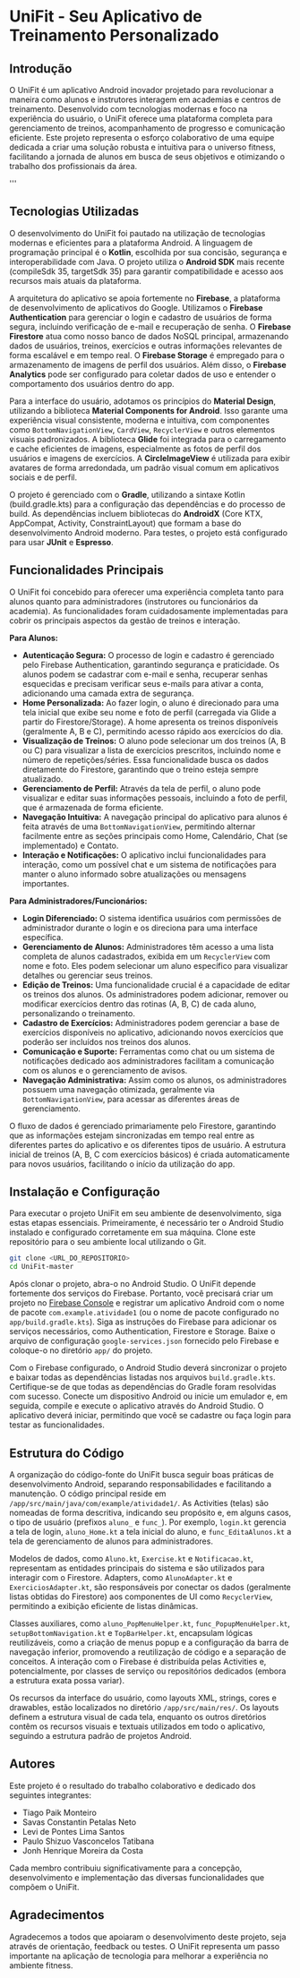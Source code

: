 # UniFit - Seu Aplicativo de Treinamento Personalizado

## Introdução

O UniFit é um aplicativo Android inovador projetado para revolucionar a maneira como alunos e instrutores interagem em academias e centros de treinamento. Desenvolvido com tecnologias modernas e foco na experiência do usuário, o UniFit oferece uma plataforma completa para gerenciamento de treinos, acompanhamento de progresso e comunicação eficiente. Este projeto representa o esforço colaborativo de uma equipe dedicada a criar uma solução robusta e intuitiva para o universo fitness, facilitando a jornada de alunos em busca de seus objetivos e otimizando o trabalho dos profissionais da área.

'''



## Tecnologias Utilizadas

O desenvolvimento do UniFit foi pautado na utilização de tecnologias modernas e eficientes para a plataforma Android. A linguagem de programação principal é o **Kotlin**, escolhida por sua concisão, segurança e interoperabilidade com Java. O projeto utiliza o **Android SDK** mais recente (compileSdk 35, targetSdk 35) para garantir compatibilidade e acesso aos recursos mais atuais da plataforma.

A arquitetura do aplicativo se apoia fortemente no **Firebase**, a plataforma de desenvolvimento de aplicativos do Google. Utilizamos o **Firebase Authentication** para gerenciar o login e cadastro de usuários de forma segura, incluindo verificação de e-mail e recuperação de senha. O **Firebase Firestore** atua como nosso banco de dados NoSQL principal, armazenando dados de usuários, treinos, exercícios e outras informações relevantes de forma escalável e em tempo real. O **Firebase Storage** é empregado para o armazenamento de imagens de perfil dos usuários. Além disso, o **Firebase Analytics** pode ser configurado para coletar dados de uso e entender o comportamento dos usuários dentro do app.

Para a interface do usuário, adotamos os princípios do **Material Design**, utilizando a biblioteca **Material Components for Android**. Isso garante uma experiência visual consistente, moderna e intuitiva, com componentes como `BottomNavigationView`, `CardView`, `RecyclerView` e outros elementos visuais padronizados. A biblioteca **Glide** foi integrada para o carregamento e cache eficientes de imagens, especialmente as fotos de perfil dos usuários e imagens de exercícios. A **CircleImageView** é utilizada para exibir avatares de forma arredondada, um padrão visual comum em aplicativos sociais e de perfil.

O projeto é gerenciado com o **Gradle**, utilizando a sintaxe Kotlin (build.gradle.kts) para a configuração das dependências e do processo de build. As dependências incluem bibliotecas do **AndroidX** (Core KTX, AppCompat, Activity, ConstraintLayout) que formam a base do desenvolvimento Android moderno. Para testes, o projeto está configurado para usar **JUnit** e **Espresso**.





## Funcionalidades Principais

O UniFit foi concebido para oferecer uma experiência completa tanto para alunos quanto para administradores (instrutores ou funcionários da academia). As funcionalidades foram cuidadosamente implementadas para cobrir os principais aspectos da gestão de treinos e interação.

**Para Alunos:**

*   **Autenticação Segura:** O processo de login e cadastro é gerenciado pelo Firebase Authentication, garantindo segurança e praticidade. Os alunos podem se cadastrar com e-mail e senha, recuperar senhas esquecidas e precisam verificar seus e-mails para ativar a conta, adicionando uma camada extra de segurança.
*   **Home Personalizada:** Ao fazer login, o aluno é direcionado para uma tela inicial que exibe seu nome e foto de perfil (carregada via Glide a partir do Firestore/Storage). A home apresenta os treinos disponíveis (geralmente A, B e C), permitindo acesso rápido aos exercícios do dia.
*   **Visualização de Treinos:** O aluno pode selecionar um dos treinos (A, B ou C) para visualizar a lista de exercícios prescritos, incluindo nome e número de repetições/séries. Essa funcionalidade busca os dados diretamente do Firestore, garantindo que o treino esteja sempre atualizado.
*   **Gerenciamento de Perfil:** Através da tela de perfil, o aluno pode visualizar e editar suas informações pessoais, incluindo a foto de perfil, que é armazenada de forma eficiente.
*   **Navegação Intuitiva:** A navegação principal do aplicativo para alunos é feita através de uma `BottomNavigationView`, permitindo alternar facilmente entre as seções principais como Home, Calendário, Chat (se implementado) e Contato.
*   **Interação e Notificações:** O aplicativo inclui funcionalidades para interação, como um possível chat e um sistema de notificações para manter o aluno informado sobre atualizações ou mensagens importantes.

**Para Administradores/Funcionários:**

*   **Login Diferenciado:** O sistema identifica usuários com permissões de administrador durante o login e os direciona para uma interface específica.
*   **Gerenciamento de Alunos:** Administradores têm acesso a uma lista completa de alunos cadastrados, exibida em um `RecyclerView` com nome e foto. Eles podem selecionar um aluno específico para visualizar detalhes ou gerenciar seus treinos.
*   **Edição de Treinos:** Uma funcionalidade crucial é a capacidade de editar os treinos dos alunos. Os administradores podem adicionar, remover ou modificar exercícios dentro das rotinas (A, B, C) de cada aluno, personalizando o treinamento.
*   **Cadastro de Exercícios:** Administradores podem gerenciar a base de exercícios disponíveis no aplicativo, adicionando novos exercícios que poderão ser incluídos nos treinos dos alunos.
*   **Comunicação e Suporte:** Ferramentas como chat ou um sistema de notificações dedicado aos administradores facilitam a comunicação com os alunos e o gerenciamento de avisos.
*   **Navegação Administrativa:** Assim como os alunos, os administradores possuem uma navegação otimizada, geralmente via `BottomNavigationView`, para acessar as diferentes áreas de gerenciamento.

O fluxo de dados é gerenciado primariamente pelo Firestore, garantindo que as informações estejam sincronizadas em tempo real entre as diferentes partes do aplicativo e os diferentes tipos de usuário. A estrutura inicial de treinos (A, B, C com exercícios básicos) é criada automaticamente para novos usuários, facilitando o início da utilização do app.





## Instalação e Configuração

Para executar o projeto UniFit em seu ambiente de desenvolvimento, siga estas etapas essenciais. Primeiramente, é necessário ter o Android Studio instalado e configurado corretamente em sua máquina. Clone este repositório para o seu ambiente local utilizando o Git.

```bash
git clone <URL_DO_REPOSITORIO>
cd UniFit-master
```

Após clonar o projeto, abra-o no Android Studio. O UniFit depende fortemente dos serviços do Firebase. Portanto, você precisará criar um projeto no [Firebase Console](https://console.firebase.google.com/) e registrar um aplicativo Android com o nome de pacote `com.example.atividade1` (ou o nome de pacote configurado no `app/build.gradle.kts`). Siga as instruções do Firebase para adicionar os serviços necessários, como Authentication, Firestore e Storage. Baixe o arquivo de configuração `google-services.json` fornecido pelo Firebase e coloque-o no diretório `app/` do projeto.

Com o Firebase configurado, o Android Studio deverá sincronizar o projeto e baixar todas as dependências listadas nos arquivos `build.gradle.kts`. Certifique-se de que todas as dependências do Gradle foram resolvidas com sucesso. Conecte um dispositivo Android ou inicie um emulador e, em seguida, compile e execute o aplicativo através do Android Studio. O aplicativo deverá iniciar, permitindo que você se cadastre ou faça login para testar as funcionalidades.

## Estrutura do Código

A organização do código-fonte do UniFit busca seguir boas práticas de desenvolvimento Android, separando responsabilidades e facilitando a manutenção. O código principal reside em `/app/src/main/java/com/example/atividade1/`. As Activities (telas) são nomeadas de forma descritiva, indicando seu propósito e, em alguns casos, o tipo de usuário (prefixos `aluno_` e `func_`). Por exemplo, `login.kt` gerencia a tela de login, `aluno_Home.kt` a tela inicial do aluno, e `func_EditaAlunos.kt` a tela de gerenciamento de alunos para administradores.

Modelos de dados, como `Aluno.kt`, `Exercise.kt` e `Notificacao.kt`, representam as entidades principais do sistema e são utilizados para interagir com o Firestore. Adapters, como `AlunoAdapter.kt` e `ExerciciosAdapter.kt`, são responsáveis por conectar os dados (geralmente listas obtidas do Firestore) aos componentes de UI como `RecyclerView`, permitindo a exibição eficiente de listas dinâmicas.

Classes auxiliares, como `aluno_PopMenuHelper.kt`, `func_PopupMenuHelper.kt`, `setupBottomNavigation.kt` e `TopBarHelper.kt`, encapsulam lógicas reutilizáveis, como a criação de menus popup e a configuração da barra de navegação inferior, promovendo a reutilização de código e a separação de conceitos. A interação com o Firebase é distribuída pelas Activities e, potencialmente, por classes de serviço ou repositórios dedicados (embora a estrutura exata possa variar).

Os recursos da interface do usuário, como layouts XML, strings, cores e drawables, estão localizados no diretório `/app/src/main/res/`. Os layouts definem a estrutura visual de cada tela, enquanto os outros diretórios contêm os recursos visuais e textuais utilizados em todo o aplicativo, seguindo a estrutura padrão de projetos Android.

## Autores

Este projeto é o resultado do trabalho colaborativo e dedicado dos seguintes integrantes:

*   Tiago Paik Monteiro
*   Savas Constantin Petalas Neto
*   Levi de Pontes Lima Santos
*   Paulo Shizuo Vasconcelos Tatibana
*   Jonh Henrique Moreira da Costa

Cada membro contribuiu significativamente para a concepção, desenvolvimento e implementação das diversas funcionalidades que compõem o UniFit.

## Agradecimentos

Agradecemos a todos que apoiaram o desenvolvimento deste projeto, seja através de orientação, feedback ou testes. O UniFit representa um passo importante na aplicação de tecnologia para melhorar a experiência no ambiente fitness.


